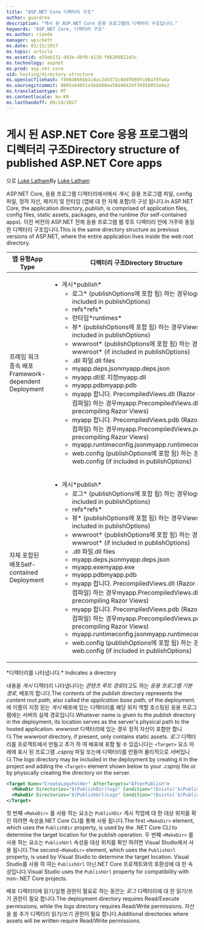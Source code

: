 ```yaml
---
title: "ASP.NET Core 디렉터리 구조"
author: guardrex
description: "게시 된 ASP.NET Core 응용 프로그램의 디렉터리 구조입니다."
keywords: "ASP.NET Core, 디렉터리 구조"
ms.author: riande
manager: wpickett
ms.date: 03/15/2017
ms.topic: article
ms.assetid: e55eb131-d42e-4bf6-b130-fd626082243c
ms.technology: aspnet
ms.prod: asp.net-core
uid: hosting/directory-structure
ms.openlocfilehash: f406d866bb1c8ac2d4371c8ddf669fc08af0fada
ms.sourcegitcommit: 8005eb4051e568d88ee58d48424f39916052e6e2
ms.translationtype: MT
ms.contentlocale: ko-KR
ms.lasthandoff: 09/24/2017
---
```

# <a name="directory-structure-of-published-aspnet-core-apps"></a><span data-ttu-id="1fd03-104">게시 된 ASP.NET Core 응용 프로그램의 디렉터리 구조</span><span class="sxs-lookup"><span data-stu-id="1fd03-104">Directory structure of published ASP.NET Core apps</span></span>

<span data-ttu-id="1fd03-105">으로 [Luke Latham](https://github.com/guardrex)</span><span class="sxs-lookup"><span data-stu-id="1fd03-105">By [Luke Latham](https://github.com/guardrex)</span></span>

<span data-ttu-id="1fd03-106">ASP.NET Core, 응용 프로그램 디렉터리에서에서 *게시*, 응용 프로그램 파일, config 파일, 정적 자산, 패키지 및 런타임 (앱에 대 한 자체 포함)의 구성 됩니다.</span><span class="sxs-lookup"><span data-stu-id="1fd03-106">In ASP.NET Core, the application directory, *publish*, is comprised of application files, config files, static assets, packages, and the runtime (for self-contained apps).</span></span> <span data-ttu-id="1fd03-107">이전 버전의 ASP.NET 전체 응용 프로그램 웹 루트 디렉터리 안에 거주와 동일한 디렉터리 구조입니다.</span><span class="sxs-lookup"><span data-stu-id="1fd03-107">This is the same directory structure as previous versions of ASP.NET, where the entire application lives inside the web root directory.</span></span>

| <span data-ttu-id="1fd03-108">앱 유형</span><span class="sxs-lookup"><span data-stu-id="1fd03-108">App Type</span></span> | <span data-ttu-id="1fd03-109">디렉터리 구조</span><span class="sxs-lookup"><span data-stu-id="1fd03-109">Directory Structure</span></span> |
| --- | --- |
| <span data-ttu-id="1fd03-110">프레임 워크 종속 배포</span><span class="sxs-lookup"><span data-stu-id="1fd03-110">Framework-dependent Deployment</span></span> | <ul><li><span data-ttu-id="1fd03-111">게시\*</span><span class="sxs-lookup"><span data-stu-id="1fd03-111">publish\*</span></span><ul><li><span data-ttu-id="1fd03-112">로그\* (publishOptions에 포함 됨) 하는 경우</span><span class="sxs-lookup"><span data-stu-id="1fd03-112">logs\* (if included in publishOptions)</span></span></li><li><span data-ttu-id="1fd03-113">refs\*</span><span class="sxs-lookup"><span data-stu-id="1fd03-113">refs\*</span></span></li><li><span data-ttu-id="1fd03-114">런타임\*</span><span class="sxs-lookup"><span data-stu-id="1fd03-114">runtimes\*</span></span></li><li><span data-ttu-id="1fd03-115">뷰\* (publishOptions에 포함 됨) 하는 경우</span><span class="sxs-lookup"><span data-stu-id="1fd03-115">Views\* (if included in publishOptions)</span></span></li><li><span data-ttu-id="1fd03-116">wwwroot\* (publishOptions에 포함 됨) 하는 경우</span><span class="sxs-lookup"><span data-stu-id="1fd03-116">wwwroot\* (if included in publishOptions)</span></span></li><li><span data-ttu-id="1fd03-117">.dll 파일</span><span class="sxs-lookup"><span data-stu-id="1fd03-117">.dll files</span></span></li><li><span data-ttu-id="1fd03-118">myapp.deps.json</span><span class="sxs-lookup"><span data-stu-id="1fd03-118">myapp.deps.json</span></span></li><li><span data-ttu-id="1fd03-119">myapp.dll로 지정</span><span class="sxs-lookup"><span data-stu-id="1fd03-119">myapp.dll</span></span></li><li><span data-ttu-id="1fd03-120">myapp.pdb</span><span class="sxs-lookup"><span data-stu-id="1fd03-120">myapp.pdb</span></span></li><li><span data-ttu-id="1fd03-121">myapp 합니다. PrecompiledViews.dll (Razor 뷰 미리 컴파일) 하는 경우</span><span class="sxs-lookup"><span data-stu-id="1fd03-121">myapp.PrecompiledViews.dll (if precompiling Razor Views)</span></span></li><li><span data-ttu-id="1fd03-122">myapp 합니다. PrecompiledViews.pdb (Razor 뷰 미리 컴파일) 하는 경우</span><span class="sxs-lookup"><span data-stu-id="1fd03-122">myapp.PrecompiledViews.pdb (if precompiling Razor Views)</span></span></li><li><span data-ttu-id="1fd03-123">myapp.runtimeconfig.json</span><span class="sxs-lookup"><span data-stu-id="1fd03-123">myapp.runtimeconfig.json</span></span></li><li><span data-ttu-id="1fd03-124">web.config (publishOptions에 포함 됨) 하는 경우</span><span class="sxs-lookup"><span data-stu-id="1fd03-124">web.config (if included in publishOptions)</span></span></li></ul></li></ul> |
| <span data-ttu-id="1fd03-125">자체 포함된 배포</span><span class="sxs-lookup"><span data-stu-id="1fd03-125">Self-contained Deployment</span></span> | <ul><li><span data-ttu-id="1fd03-126">게시\*</span><span class="sxs-lookup"><span data-stu-id="1fd03-126">publish\*</span></span><ul><li><span data-ttu-id="1fd03-127">로그\* (publishOptions에 포함 됨) 하는 경우</span><span class="sxs-lookup"><span data-stu-id="1fd03-127">logs\* (if included in publishOptions)</span></span></li><li><span data-ttu-id="1fd03-128">refs\*</span><span class="sxs-lookup"><span data-stu-id="1fd03-128">refs\*</span></span></li><li><span data-ttu-id="1fd03-129">뷰\* (publishOptions에 포함 됨) 하는 경우</span><span class="sxs-lookup"><span data-stu-id="1fd03-129">Views\* (if included in publishOptions)</span></span></li><li><span data-ttu-id="1fd03-130">wwwroot\* (publishOptions에 포함 됨) 하는 경우</span><span class="sxs-lookup"><span data-stu-id="1fd03-130">wwwroot\* (if included in publishOptions)</span></span></li><li><span data-ttu-id="1fd03-131">.dll 파일</span><span class="sxs-lookup"><span data-stu-id="1fd03-131">.dll files</span></span></li><li><span data-ttu-id="1fd03-132">myapp.deps.json</span><span class="sxs-lookup"><span data-stu-id="1fd03-132">myapp.deps.json</span></span></li><li><span data-ttu-id="1fd03-133">myapp.exe</span><span class="sxs-lookup"><span data-stu-id="1fd03-133">myapp.exe</span></span></li><li><span data-ttu-id="1fd03-134">myapp.pdb</span><span class="sxs-lookup"><span data-stu-id="1fd03-134">myapp.pdb</span></span></li><li><span data-ttu-id="1fd03-135">myapp 합니다. PrecompiledViews.dll (Razor 뷰 미리 컴파일) 하는 경우</span><span class="sxs-lookup"><span data-stu-id="1fd03-135">myapp.PrecompiledViews.dll (if precompiling Razor Views)</span></span></li><li><span data-ttu-id="1fd03-136">myapp 합니다. PrecompiledViews.pdb (Razor 뷰 미리 컴파일) 하는 경우</span><span class="sxs-lookup"><span data-stu-id="1fd03-136">myapp.PrecompiledViews.pdb (if precompiling Razor Views)</span></span></li><li><span data-ttu-id="1fd03-137">myapp.runtimeconfig.json</span><span class="sxs-lookup"><span data-stu-id="1fd03-137">myapp.runtimeconfig.json</span></span></li><li><span data-ttu-id="1fd03-138">web.config (publishOptions에 포함 됨) 하는 경우</span><span class="sxs-lookup"><span data-stu-id="1fd03-138">web.config (if included in publishOptions)</span></span></li></ul></li></ul> |
<span data-ttu-id="1fd03-139">\*디렉터리를 나타냅니다.</span><span class="sxs-lookup"><span data-stu-id="1fd03-139">\* Indicates a directory</span></span>

<span data-ttu-id="1fd03-140">내용을 *게시* 디렉터리 나타냅니다는 *콘텐츠 루트 경로*라고도 하는 *응용 프로그램 기본 경로*, 배포의 합니다.</span><span class="sxs-lookup"><span data-stu-id="1fd03-140">The contents of the *publish* directory represents the *content root path*, also called the *application base path*, of the deployment.</span></span> <span data-ttu-id="1fd03-141">에 이름이 지정 된는 *게시* 배포에 있는 디렉터리를 해당 위치 역할 호스팅된 응용 프로그램에는 서버의 실제 경로입니다.</span><span class="sxs-lookup"><span data-stu-id="1fd03-141">Whatever name is given to the *publish* directory in the deployment, its location serves as the server's physical path to the hosted application.</span></span> <span data-ttu-id="1fd03-142">*wwwroot* 디렉터리에 있는 경우 정적 자산이 포함만 합니다.</span><span class="sxs-lookup"><span data-stu-id="1fd03-142">The *wwwroot* directory, if present, only contains static assets.</span></span> <span data-ttu-id="1fd03-143">*로그* 디렉터리를 프로젝트에서 만들고 추가 하 여 배포에 포함 될 수 있습니다는 `<Target>` 요소 아래에 표시 된 프로그램 *.csproj* 파일 또는에 디렉터리를 만들어 물리적으로 서버입니다.</span><span class="sxs-lookup"><span data-stu-id="1fd03-143">The *logs* directory may be included in the deployment by creating it in the project and adding the `<Target>` element shown below to your *.csproj* file or by physically creating the directory on the server.</span></span>

```xml
<Target Name="CreateLogsFolder" AfterTargets="AfterPublish">
  <MakeDir Directories="$(PublishDir)logs" Condition="!Exists('$(PublishDir)logs')" />
  <MakeDir Directories="$(PublishUrl)Logs" Condition="!Exists('$(PublishUrl)Logs')" />
</Target>
```

<span data-ttu-id="1fd03-144">첫 번째 `<MakeDir>` 를 사용 하는 요소는 `PublishDir` 게시 작업에 대 한 대상 위치를 확인 하려면 속성을.NET Core CLI를 통해 사용 됩니다.</span><span class="sxs-lookup"><span data-stu-id="1fd03-144">The first `<MakeDir>` element, which uses the `PublishDir` property, is used by the .NET Core CLI to determine the target location for the publish operation.</span></span> <span data-ttu-id="1fd03-145">두 번째 `<MakeDir>` 를 사용 하는 요소는 `PublishUrl` 속성을 대상 위치를 확인 하려면 Visual Studio에서 사용 됩니다.</span><span class="sxs-lookup"><span data-stu-id="1fd03-145">The second `<MakeDir>` element, which uses the `PublishUrl` property, is used by Visual Studio to determine the target location.</span></span> <span data-ttu-id="1fd03-146">Visual Studio를 사용 하 여는 `PublishUrl` 아닌.NET Core 프로젝트와의 호환성에 대 한 속성입니다.</span><span class="sxs-lookup"><span data-stu-id="1fd03-146">Visual Studio uses the `PublishUrl` property for compatibility with non-.NET Core projects.</span></span>

<span data-ttu-id="1fd03-147">배포 디렉터리에 읽기/실행 권한이 필요로 하는 동안는 *로그* 디렉터리에 대 한 읽기/쓰기 권한이 필요 합니다.</span><span class="sxs-lookup"><span data-stu-id="1fd03-147">The deployment directory requires Read/Execute permissions, while the *logs* directory requires Read/Write permissions.</span></span> <span data-ttu-id="1fd03-148">자산을 쓸 추가 디렉터리 읽기/쓰기 권한이 필요 합니다.</span><span class="sxs-lookup"><span data-stu-id="1fd03-148">Additional directories where assets will be written require Read/Write permissions.</span></span>

